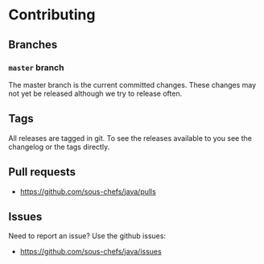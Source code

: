 # Contributing

## Branches

### `master` branch

The master branch is the current committed changes. These changes may not yet be released although we try to release often.

## Tags

All releases are tagged in git. To see the releases available to you see the changelog or the tags directly.

## Pull requests

- <https://github.com/sous-chefs/java/pulls>

## Issues

Need to report an issue? Use the github issues:

- <https://github.com/sous-chefs/java/issues>
